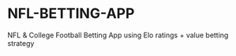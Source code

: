 # NFL-BETTING-APP
NFL &amp; College Football Betting App using Elo ratings + value betting strategy
